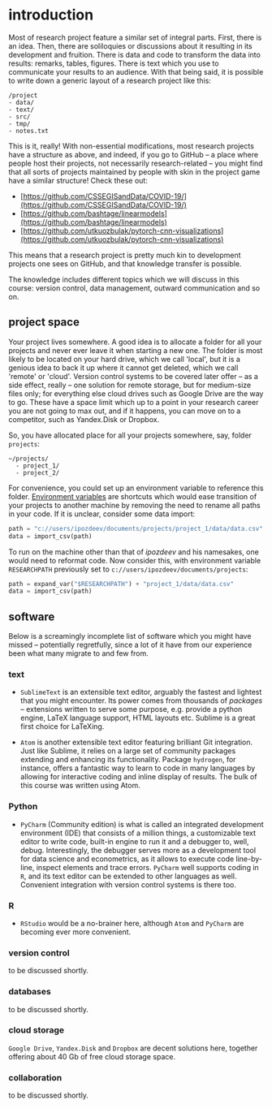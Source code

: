 # introduction

Most of research project feature a similar set of integral parts. First, there is an idea. Then, there are soliloquies or discussions about it resulting in its development and fruition. There is data and code to transform the data into results: remarks, tables, figures. There is text which you use to communicate your results to an audience. With that being said, it is possible to write down a generic layout of a research project like this:
```
/project
- data/
- text/
- src/
- tmp/
- notes.txt
```
This is it, really! With non-essential modifications, most research projects have a structure as above, and indeed, if you go to GitHub &ndash; a place where people host their projects, not necessarily research-related &ndash; you might find that all sorts of projects maintained by people with skin in the project game have a similar structure! Check these out:
*   [https://github.com/CSSEGISandData/COVID-19/](https://github.com/CSSEGISandData/COVID-19/)
*   [https://github.com/bashtage/linearmodels](https://github.com/bashtage/linearmodels)
*   [https://github.com/utkuozbulak/pytorch-cnn-visualizations](https://github.com/utkuozbulak/pytorch-cnn-visualizations)

This means that a research project is pretty much kin to development projects one sees on GitHub, and that knowledge transfer is possible.

The knowledge includes different topics which we will discuss in this course: version control, data management, outward communication and so on.


## project space
Your project lives somewhere. A good idea is to allocate a folder for all your projects and never ever leave it when starting a new one. The folder is most likely to be located on your hard drive, which we call 'local', but it is a genious idea to back it up where it cannot get deleted, which we call 'remote' or 'cloud'. Version control systems to be covered later offer &ndash; as a side effect, really &ndash; one solution for remote storage, but for medium-size files only; for everything else cloud drives such as Google Drive are the way to go. These have a space limit which up to a point in your research career you are not going to max out, and if it happens, you can move on to a competitor, such as Yandex.Disk or Dropbox.

So, you have allocated place for all your projects somewhere, say, folder `projects`:
```
~/projects/
  - project_1/
  - project_2/
```
For convenience, you could set up an environment variable to reference this folder. [Environment variables](https://superuser.com/questions/284342/what-are-path-and-other-environment-variables-and-how-can-i-set-or-use-them) are shortcuts which would ease transition of your projects to another machine by removing the need to rename all paths in your code. If it is unclear, consider some data import:
```python
path = "c://users/ipozdeev/documents/projects/project_1/data/data.csv"
data = import_csv(path)
```
To run on the machine other than that of _ipozdeev_ and his namesakes, one would need to reformat code. Now consider this, with environment variable `RESEARCHPATH` previously  set to `c://users/ipozdeev/documents/projects`:
```python
path = expand_var("$RESEARCHPATH") + "project_1/data/data.csv"
data = import_csv(path)
```

## software
Below is a screamingly incomplete list of software which you might have missed &ndash; potentially regretfully, since a lot of it have from our experience been what many migrate to and few from.

### text
*   `SublimeText` is an extensible text editor, arguably the fastest and lightest that you might encounter. Its power comes from thousands of *packages* &ndash; extensions written to serve some purpose, e.g. provide a python engine, LaTeX language support, HTML layouts etc. Sublime is a great first choice for LaTeXing.

*   `Atom` is another extensible text editor featuring brilliant Git integration. Just like Sublime, it relies on a large set of community packages extending and enhancing its functionality. Package `hydrogen`, for instance, offers a fantastic way to learn to code in many languages by allowing for interactive coding and inline display of results. The bulk of this course was written using Atom.

### Python
*   `PyCharm` (Community edition) is what is called an integrated development environment (IDE) that consists of a million things, a customizable text editor to write code, built-in engine to run it and a debugger to, well, debug. Interestingly, the debugger serves more as a development tool for data science and econometrics, as it allows to execute code line-by-line, inspect elements and trace errors. `PyCharm` well supports coding in `R`, and its text editor can be extended to other languages as well. Convenient integration with version control systems is there too.

### R
*   `RStudio` would be a no-brainer here, although `Atom` and `PyCharm` are becoming ever more convenient.

### version control
to be discussed shortly.

### databases
to be discussed shortly.

### cloud storage
`Google Drive`, `Yandex.Disk` and `Dropbox` are decent solutions here, together offering about 40 Gb of free cloud storage space.

### collaboration
to be discussed shortly.
